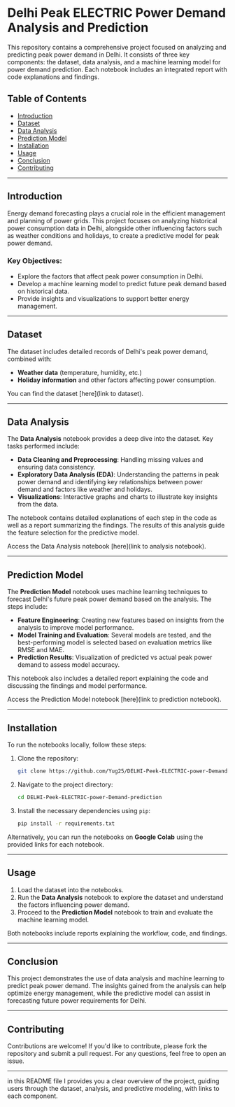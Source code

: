 

# Delhi Peak ELECTRIC Power Demand Analysis and Prediction

This repository contains a comprehensive project focused on analyzing and predicting peak power demand in Delhi. It consists of three key components: the dataset, data analysis, and a machine learning model for power demand prediction. Each notebook includes an integrated report with code explanations and findings.

## Table of Contents
- [Introduction](#introduction)
- [Dataset](#dataset)
- [Data Analysis](#data-analysis)
- [Prediction Model](#prediction-model)
- [Installation](#installation)
- [Usage](#usage)
- [Conclusion](#conclusion)
- [Contributing](#contributing)

---

## Introduction

Energy demand forecasting plays a crucial role in the efficient management and planning of power grids. This project focuses on analyzing historical power consumption data in Delhi, alongside other influencing factors such as weather conditions and holidays, to create a predictive model for peak power demand.

### Key Objectives:
- Explore the factors that affect peak power consumption in Delhi.
- Develop a machine learning model to predict future peak demand based on historical data.
- Provide insights and visualizations to support better energy management.

---

## Dataset

The dataset includes detailed records of Delhi's peak power demand, combined with:
- **Weather data** (temperature, humidity, etc.)
- **Holiday information** and other factors affecting power consumption.

You can find the dataset [here](link to dataset).

---

## Data Analysis

The **Data Analysis** notebook provides a deep dive into the dataset. Key tasks performed include:
- **Data Cleaning and Preprocessing**: Handling missing values and ensuring data consistency.
- **Exploratory Data Analysis (EDA)**: Understanding the patterns in peak power demand and identifying key relationships between power demand and factors like weather and holidays.
- **Visualizations**: Interactive graphs and charts to illustrate key insights from the data.

The notebook contains detailed explanations of each step in the code as well as a report summarizing the findings. The results of this analysis guide the feature selection for the predictive model.

Access the Data Analysis notebook [here](link to analysis notebook).

---

## Prediction Model

The **Prediction Model** notebook uses machine learning techniques to forecast Delhi's future peak power demand based on the analysis. The steps include:
- **Feature Engineering**: Creating new features based on insights from the analysis to improve model performance.
- **Model Training and Evaluation**: Several models are tested, and the best-performing model is selected based on evaluation metrics like RMSE and MAE.
- **Prediction Results**: Visualization of predicted vs actual peak power demand to assess model accuracy.

This notebook also includes a detailed report explaining the code and discussing the findings and model performance.

Access the Prediction Model notebook [here](link to prediction notebook).

---

## Installation

To run the notebooks locally, follow these steps:

1. Clone the repository:
    ```bash
    git clone https://github.com/Yug25/DELHI-Peek-ELECTRIC-power-Demand-prediction/tree/main
    ```
2. Navigate to the project directory:
    ```bash
    cd DELHI-Peek-ELECTRIC-power-Demand-prediction
    ```
3. Install the necessary dependencies using `pip`:
    ```bash
    pip install -r requirements.txt
    ```

Alternatively, you can run the notebooks on **Google Colab** using the provided links for each notebook.

---

## Usage

1. Load the dataset into the notebooks.
2. Run the **Data Analysis** notebook to explore the dataset and understand the factors influencing power demand.
3. Proceed to the **Prediction Model** notebook to train and evaluate the machine learning model.

Both notebooks include reports explaining the workflow, code, and findings.

---

## Conclusion

This project demonstrates the use of data analysis and machine learning to predict peak power demand. The insights gained from the analysis can help optimize energy management, while the predictive model can assist in forecasting future power requirements for Delhi.

---

## Contributing

Contributions are welcome! If you'd like to contribute, please fork the repository and submit a pull request. For any questions, feel free to open an issue.



---

in this README file I  provides you  a clear overview of the project, guiding users through the dataset, analysis, and predictive modeling, with links to each component.

